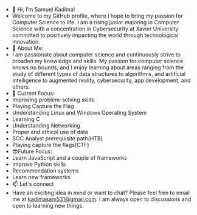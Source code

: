 - 👋 Hi, I’m Samuel Kadima!
- Welcome to my GitHub profile, where I hope to bring my passion for Computer Science to life. I am a rising junior majoring in Computer Science with a concentration in Cybersecurity at Xavier University committed to positively impacting the world through technological innovation.  
- 🌟 About Me:
- I am passionate about computer science and continuously strive to broaden my knowledge and skills. My passion for computer science knows no bounds, and I enjoy learning about areas ranging from the study of different types of data structures to algorithms, and artificial intelligence to augmented reality, cybersecurity, app development, and others.
- 👀 Current Focus:
- Improving problem-solving skills
- Playing Capture the Flag
- Understanding Linux and Windows Operating System
- Learning C
- Understanding Networking
- Proper and ethical use of data
- SOC Analyst prerequisite path(HTB)
- Playing capture the flags(CTF)
- 😎Future Focus:
- Learn JavaScript and a couple of frameworks
- Improve Python skills
- Recommendation systems
- Learn new frameworks
- 📫 Let's connect
- Have an exciting idea in mind or want to chat? Please feel free to email me at kadimasam531@gmail.com. I am always open to discussions and open to learning new things.
<!---
KadiSam01/KadiSam01 is a ✨ special ✨ repository because its `README.md` (this file) appears on your GitHub profile.
You can click the Preview link to take a look at your changes.
--->
